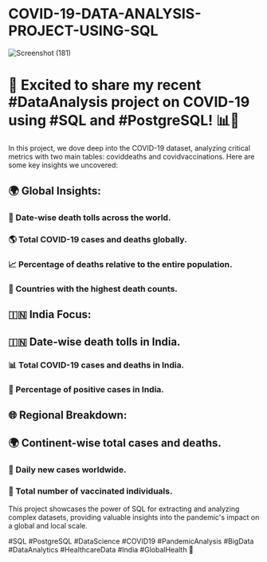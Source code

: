 # COVID-19-DATA-ANALYSIS-PROJECT-USING-SQL
![Screenshot (181)](https://github.com/Kumar28494/COVID-19-DATA-ANALYSIS-PROJECT-USING-SQL/assets/145334281/02a322e3-5fd2-42cd-a6fa-25e8bc239bd6)
# 🚀 Excited to share my recent #DataAnalysis project on COVID-19 using #SQL and #PostgreSQL! 📊🦠

In this project, we dove deep into the COVID-19 dataset, analyzing critical metrics with two main tables: coviddeaths and covidvaccinations.
Here are some key insights we uncovered:

## 🌍 Global Insights:

### 📅 Date-wise death tolls across the world.
### 🌎 Total COVID-19 cases and deaths globally.
### 📈 Percentage of deaths relative to the entire population.
### 🏅 Countries with the highest death counts.
## 🇮🇳 India Focus:

## 🇮🇳 Date-wise death tolls in India.
### 📊 Total COVID-19 cases and deaths in India.
### 🧮 Percentage of positive cases in India.
## 🌐 Regional Breakdown:

## 🌍 Continent-wise total cases and deaths.
### 📆 Daily new cases worldwide.
### 💉 Total number of vaccinated individuals.
This project showcases the power of SQL for extracting and analyzing complex datasets, providing valuable insights into the pandemic's impact on a global and local scale.

#SQL #PostgreSQL #DataScience #COVID19 #PandemicAnalysis #BigData #DataAnalytics #HealthcareData #India #GlobalHealth 🌟
